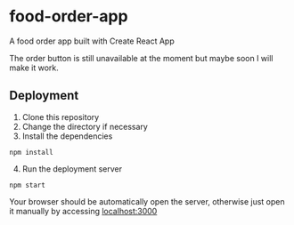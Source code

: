 # food-order-app
A food order app built with Create React App

The order button is still unavailable at the moment but maybe soon I will make it work.

## Deployment
1. Clone this repository
2. Change the directory if necessary
3. Install the dependencies
```
npm install
```
4. Run the deployment server
```
npm start
```
Your browser should be automatically open the server, otherwise just open it manually by accessing [localhost:3000](https://localhost:3000)
